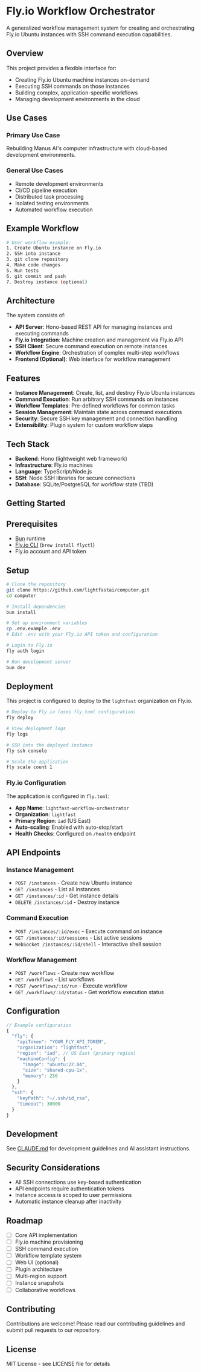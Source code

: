 # Fly.io Workflow Orchestrator

A generalized workflow management system for creating and orchestrating Fly.io Ubuntu instances with SSH command execution capabilities.

## Overview

This project provides a flexible interface for:
- Creating Fly.io Ubuntu machine instances on-demand
- Executing SSH commands on those instances
- Building complex, application-specific workflows
- Managing development environments in the cloud

## Use Cases

### Primary Use Case
Rebuilding Manus AI's computer infrastructure with cloud-based development environments.

### General Use Cases
- Remote development environments
- CI/CD pipeline execution
- Distributed task processing
- Isolated testing environments
- Automated workflow execution

## Example Workflow

```bash
# User workflow example:
1. Create Ubuntu instance on Fly.io
2. SSH into instance
3. git clone repository
4. Make code changes
5. Run tests
6. git commit and push
7. Destroy instance (optional)
```

## Architecture

The system consists of:
- **API Server**: Hono-based REST API for managing instances and executing commands
- **Fly.io Integration**: Machine creation and management via Fly.io API
- **SSH Client**: Secure command execution on remote instances
- **Workflow Engine**: Orchestration of complex multi-step workflows
- **Frontend (Optional)**: Web interface for workflow management

## Features

- **Instance Management**: Create, list, and destroy Fly.io Ubuntu instances
- **Command Execution**: Run arbitrary SSH commands on instances
- **Workflow Templates**: Pre-defined workflows for common tasks
- **Session Management**: Maintain state across command executions
- **Security**: Secure SSH key management and connection handling
- **Extensibility**: Plugin system for custom workflow steps

## Tech Stack

- **Backend**: Hono (lightweight web framework)
- **Infrastructure**: Fly.io machines
- **Language**: TypeScript/Node.js
- **SSH**: Node SSH libraries for secure connections
- **Database**: SQLite/PostgreSQL for workflow state (TBD)

## Getting Started

## Prerequisites

- [Bun](https://bun.sh/) runtime
- [Fly.io CLI](https://fly.io/docs/hands-on/install-flyctl/) (`brew install flyctl`)
- Fly.io account and API token

## Setup

```bash
# Clone the repository
git clone https://github.com/lightfastai/computer.git
cd computer

# Install dependencies
bun install

# Set up environment variables
cp .env.example .env
# Edit .env with your Fly.io API token and configuration

# Login to Fly.io
fly auth login

# Run development server
bun dev
```

## Deployment

This project is configured to deploy to the `lightfast` organization on Fly.io.

```bash
# Deploy to Fly.io (uses fly.toml configuration)
fly deploy

# View deployment logs
fly logs

# SSH into the deployed instance
fly ssh console

# Scale the application
fly scale count 1
```

### Fly.io Configuration

The application is configured in `fly.toml`:
- **App Name**: `lightfast-workflow-orchestrator`
- **Organization**: `lightfast`
- **Primary Region**: `iad` (US East)
- **Auto-scaling**: Enabled with auto-stop/start
- **Health Checks**: Configured on `/health` endpoint

## API Endpoints

### Instance Management
- `POST /instances` - Create new Ubuntu instance
- `GET /instances` - List all instances
- `GET /instances/:id` - Get instance details
- `DELETE /instances/:id` - Destroy instance

### Command Execution
- `POST /instances/:id/exec` - Execute command on instance
- `GET /instances/:id/sessions` - List active sessions
- `WebSocket /instances/:id/shell` - Interactive shell session

### Workflow Management
- `POST /workflows` - Create new workflow
- `GET /workflows` - List workflows
- `POST /workflows/:id/run` - Execute workflow
- `GET /workflows/:id/status` - Get workflow execution status

## Configuration

```typescript
// Example configuration
{
  "fly": {
    "apiToken": "YOUR_FLY_API_TOKEN",
    "organization": "lightfast",
    "region": "iad", // US East (primary region)
    "machineConfig": {
      "image": "ubuntu:22.04",
      "size": "shared-cpu-1x",
      "memory": 256
    }
  },
  "ssh": {
    "keyPath": "~/.ssh/id_rsa",
    "timeout": 30000
  }
}
```

## Development

See [CLAUDE.md](./CLAUDE.md) for development guidelines and AI assistant instructions.

## Security Considerations

- All SSH connections use key-based authentication
- API endpoints require authentication tokens
- Instance access is scoped to user permissions
- Automatic instance cleanup after inactivity

## Roadmap

- [ ] Core API implementation
- [ ] Fly.io machine provisioning
- [ ] SSH command execution
- [ ] Workflow template system
- [ ] Web UI (optional)
- [ ] Plugin architecture
- [ ] Multi-region support
- [ ] Instance snapshots
- [ ] Collaborative workflows

## Contributing

Contributions are welcome! Please read our contributing guidelines and submit pull requests to our repository.

## License

MIT License - see LICENSE file for details